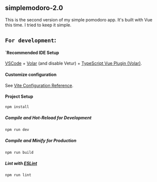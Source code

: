 ## simplemodoro-2.0

This is the second version of my simple pomodoro app. It's built with Vue this time. I tried to keep it simple.

## `For development`:

#### `Recommended IDE Setup

[VSCode](https://code.visualstudio.com/) + [Volar](https://marketplace.visualstudio.com/items?itemName=Vue.volar) (and disable Vetur) + [TypeScript Vue Plugin (Volar)](https://marketplace.visualstudio.com/items?itemName=Vue.vscode-typescript-vue-plugin).

#### Customize configuration

See [Vite Configuration Reference](https://vitejs.dev/config/).

#### Project Setup

```sh
npm install
```

##### Compile and Hot-Reload for Development

```sh
npm run dev
```

##### Compile and Minify for Production

```sh
npm run build
```

##### Lint with [ESLint](https://eslint.org/)

```sh
npm run lint
```
